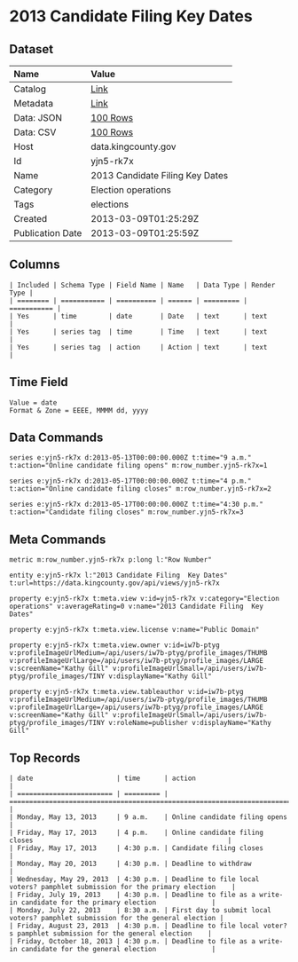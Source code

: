 # 2013 Candidate Filing Key Dates

## Dataset

| Name | Value |
| :--- | :---- |
| Catalog | [Link](https://catalog.data.gov/dataset/2013-candidate-filing-key-dates-e5f26) |
| Metadata | [Link](https://data.kingcounty.gov/api/views/yjn5-rk7x) |
| Data: JSON | [100 Rows](https://data.kingcounty.gov/api/views/yjn5-rk7x/rows.json?max_rows=100) |
| Data: CSV | [100 Rows](https://data.kingcounty.gov/api/views/yjn5-rk7x/rows.csv?max_rows=100) |
| Host | data.kingcounty.gov |
| Id | yjn5-rk7x |
| Name | 2013 Candidate Filing Key Dates |
| Category | Election operations |
| Tags | elections |
| Created | 2013-03-09T01:25:29Z |
| Publication Date | 2013-03-09T01:25:59Z |

## Columns

```ls
| Included | Schema Type | Field Name | Name   | Data Type | Render Type |
| ======== | =========== | ========== | ====== | ========= | =========== |
| Yes      | time        | date       | Date   | text      | text        |
| Yes      | series tag  | time       | Time   | text      | text        |
| Yes      | series tag  | action     | Action | text      | text        |
```

## Time Field

```ls
Value = date
Format & Zone = EEEE, MMMM dd, yyyy
```

## Data Commands

```ls
series e:yjn5-rk7x d:2013-05-13T00:00:00.000Z t:time="9 a.m." t:action="Online candidate filing opens" m:row_number.yjn5-rk7x=1

series e:yjn5-rk7x d:2013-05-17T00:00:00.000Z t:time="4 p.m." t:action="Online candidate filing closes" m:row_number.yjn5-rk7x=2

series e:yjn5-rk7x d:2013-05-17T00:00:00.000Z t:time="4:30 p.m." t:action="Candidate filing closes" m:row_number.yjn5-rk7x=3
```

## Meta Commands

```ls
metric m:row_number.yjn5-rk7x p:long l:"Row Number"

entity e:yjn5-rk7x l:"2013 Candidate Filing  Key Dates" t:url=https://data.kingcounty.gov/api/views/yjn5-rk7x

property e:yjn5-rk7x t:meta.view v:id=yjn5-rk7x v:category="Election operations" v:averageRating=0 v:name="2013 Candidate Filing  Key Dates"

property e:yjn5-rk7x t:meta.view.license v:name="Public Domain"

property e:yjn5-rk7x t:meta.view.owner v:id=iw7b-ptyg v:profileImageUrlMedium=/api/users/iw7b-ptyg/profile_images/THUMB v:profileImageUrlLarge=/api/users/iw7b-ptyg/profile_images/LARGE v:screenName="Kathy Gill" v:profileImageUrlSmall=/api/users/iw7b-ptyg/profile_images/TINY v:displayName="Kathy Gill"

property e:yjn5-rk7x t:meta.view.tableauthor v:id=iw7b-ptyg v:profileImageUrlMedium=/api/users/iw7b-ptyg/profile_images/THUMB v:profileImageUrlLarge=/api/users/iw7b-ptyg/profile_images/LARGE v:screenName="Kathy Gill" v:profileImageUrlSmall=/api/users/iw7b-ptyg/profile_images/TINY v:roleName=publisher v:displayName="Kathy Gill"
```

## Top Records

```ls
| date                     | time      | action                                                                         | 
| ======================== | ========= | ============================================================================== | 
| Monday, May 13, 2013     | 9 a.m.    | Online candidate filing opens                                                  | 
| Friday, May 17, 2013     | 4 p.m.    | Online candidate filing closes                                                 | 
| Friday, May 17, 2013     | 4:30 p.m. | Candidate filing closes                                                        | 
| Monday, May 20, 2013     | 4:30 p.m. | Deadline to withdraw                                                           | 
| Wednesday, May 29, 2013  | 4:30 p.m. | Deadline to file local voters? pamphlet submission for the primary election    | 
| Friday, July 19, 2013    | 4:30 p.m. | Deadline to file as a write-in candidate for the primary election              | 
| Monday, July 22, 2013    | 8:30 a.m. | First day to submit local voters? pamphlet submission for the general election | 
| Friday, August 23, 2013  | 4:30 p.m. | Deadline to file local voter?s pamphlet submission for the general election    | 
| Friday, October 18, 2013 | 4:30 p.m. | Deadline to file as a write-in candidate for the general election              | 
```